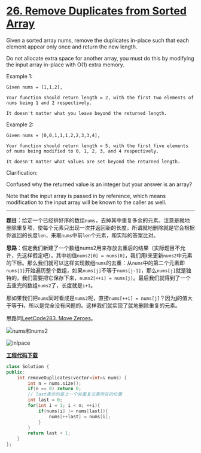 # [26. Remove Duplicates from Sorted Array](https://leetcode.com/problems/remove-duplicates-from-sorted-array/)

Given a sorted array nums, remove the duplicates in-place such that each element appear only once and return the new length.

Do not allocate extra space for another array, you must do this by modifying the input array in-place with O(1) extra memory.

Example 1:

    Given nums = [1,1,2],
    
    Your function should return length = 2, with the first two elements of nums being 1 and 2 respectively.
    
    It doesn't matter what you leave beyond the returned length.
Example 2:

    Given nums = [0,0,1,1,1,2,2,3,3,4],
    
    Your function should return length = 5, with the first five elements of nums being modified to 0, 1, 2, 3, and 4 respectively.
    
    It doesn't matter what values are set beyond the returned length.
Clarification:

Confused why the returned value is an integer but your answer is an array?

Note that the input array is passed in by reference, which means modification to the input array will be known to the caller as well.

-----

**题目**：给定一个已经排好序的数组`nums`，去掉其中重复多余的元素。注意是就地删除重复项，使每个元素只出现一次并返回新的长度。所谓就地删除就是它会根据你返回的长度`len`，来取`nums`中前`len`个元素，和实际的答案比对。

**思路**：假定我们新建了一个数组nums2用来存放去重后的结果（实际题目不允许，先这样假定吧），其中初值`nums2[0] = nums[0]`，我们用**i**来更新`nums2`中元素的下标。那么我们就可以这样实现数组`nums`的去重：从`nums`中的第二个元素即`nums[1]`开始遍历整个数组，如果`nums[j]`不等于`nums[j-1]`，那么`nums[j]`就是独特的，我们需要把它保存下来，`nums2[++i] = nums[j]`。最后我们就得到了一个去重完的数组`nums2`了，长度就是`i+1`。

那如果我们把`nums`同时看成是`nums2`呢，直接`nums[++i] = nums[j]`？因为**j**的值大于等于**i**，所以是完全没有问题的。这样我们就实现了就地删除重复的元素。

思路同[LeetCode283. Move Zeroes](https://blog.csdn.net/grllery/article/details/85128686)。

![nums和nums2](https://img-blog.csdnimg.cn/20190113160630799.png?x-oss-process=image/watermark,type_ZmFuZ3poZW5naGVpdGk,shadow_10,text_aHR0cHM6Ly9ibG9nLmNzZG4ubmV0L2dybGxlcnk=,size_16,color_FFFFFF,t_70)

![inlpace](https://img-blog.csdnimg.cn/20190113160703480.png)

[**工程代码下载**](https://github.com/shenkh/leetcode)

```cpp
class Solution {
public:
    int removeDuplicates(vector<int>& nums) {
        int n = nums.size();
        if(n == 0) return 0;
        // last表示的是上一个非重复元素所在的位置
        int last = 0;
        for(int i = 1; i < n; ++i){
            if(nums[i] != nums[last]){
                nums[++last] = nums[i];
            }
        }
        return last + 1;
    }
};
```
